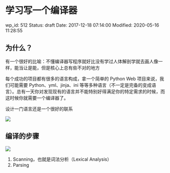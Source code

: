 # 学习写一个编译器


wp_id: 512
Status: draft
Date: 2017-12-18 07:14:00
Modified: 2020-05-16 11:28:55


## 为什么？

有一个很好的比喻：不懂编译器写程序就好比没有学过人体解剖学就去画人像一样，能当让是能，但是核心上总有些不对的地方

每个成功的项目都有很多的语言构成，拿一个简单的 Python Web 项目来说，我们可能需要 Python、yml、jinja、ini 等等多种语言（不一定是完备的变成语言）。总有一天你对发现现有的语言并不能特别好得满足你的特定需求的时候，而这时候你就需要一个编译器了。

设计一门语言还是一个很好的联系

![](http://www.craftinginterpreters.com/image/a-map-of-the-territory/mountain.png)

## 编译的步骤

![](http://www.craftinginterpreters.com/image/a-map-of-the-territory/string.png)

1. Scanning，也就是词法分析（Lexical Analysis）
2. Parsing